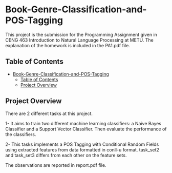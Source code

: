 # Book-Genre-Classification-and-POS-Tagging

This project is the submission for the Programming Assignment given in CENG 463 Introduction to Natural Language Processing at METU. The explanation of the homework is included in the PA1.pdf file.

## Table of Contents
- [Book-Genre-Classification-and-POS-Tagging](#book-genre-classification-and-pos-tagging)
  - [Table of Contents](#table-of-contents)
  - [Project Overview](#project-overview)

## Project Overview

There are 2 different tasks at this project.

1- It aims to train two different machine learning classifiers: a Naive Bayes Classifier and a Support Vector Classifier. Then evaluate the performance of the classifiers.

2- This tasks implements a POS Tagging with Conditional Random Fields using extracted features from data formatted in conll-u format. task_set2 and task_set3 differs from each other on the feature sets.

The observations are reported in report.pdf file.

